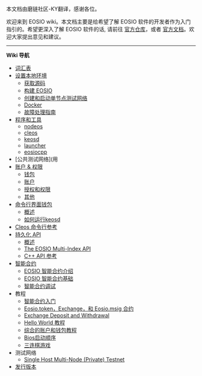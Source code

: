 本文档由磨链社区-KY翻译，感谢各位。

欢迎来到 EOSIO wiki。本文档主要是给希望了解 EOSIO 软件的开发者作为入门指引的。希望更深入了解 EOSIO 软件的话, 请前往 [官方仓库](https://github.com/EOSIO/eos)，或者 [官方文档](https://github.com/EOSIO/Documentation)。欢迎大家提出意见和建议。

---
**Wiki 导航**

- [词汇表](词汇表)
- [设置本地环境]()
  * [获取源码]()
  * [构建 EOSIO]()
  * [创建和启动单节点测试网络]()
  * [Docker]()
  * [故障处理指南]()
- [程序和工具]()
  * [nodeos]()
  * [cleos]()
  * [keosd]()
  * [launcher]()
  * [eosiocpp]()
- [公共测试网络](用
- [账户 & 权限]()
  * [钱包]()
  * [账户]()
  * [授权和权限]()
  * [其他]()
- [命令行界面钱包]()
  * [概述]()
  * [如何运行keosd]()
- [Cleos 命令行参考]()
- [持久化 API]()
  * [概述]()
  * [The EOSIO Multi-Index API]()
  * [C++ API 参考]()
- [智能合约]()
  * [EOSIO 智能合约介绍]()
  * [EOSIO 智能合约基础]()
  * [智能合约调试]()
- 教程
  * [智能合约入门]()
  * [Eosio.token，Exchange，和 Eosio.msig 合约]()
  * [Exchange Deposit and Withdrawal]()
  * [Hello World 教程]()
  * [综合的账户和钱包教程]()
  * [Bios启动顺序]()
  * [三连棋游戏]()
- 测试网络
  * [Single Host Multi-Node (Private) Testnet]()
- [发行版本]()
